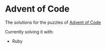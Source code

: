 # Advent of Code

The solutions for the puzzles of [Advent of Code](http://adventofcode.com/)

Currently solving it with:
- Ruby
